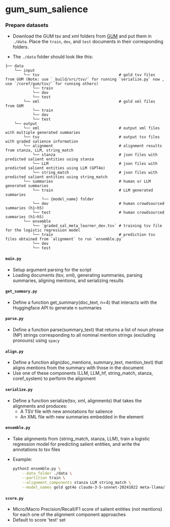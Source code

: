 # gum_sum_salience

### Prepare datasets
- Download the GUM tsv and xml folders from [GUM](https://github.com/amir-zeldes/gum) and put them in `./data`. Place the `train`, `dev`, and `test` documents in their corresponding folders.
<!-- - To run the `coref_system` align method, put the prediction tsv files from [coref-mtl](https://github.com/yilunzhu/coref-mtl) under `./data/pred_tsv`. Name the folders this way: `tsv_pred_{train/dev/test}{summary_n}`. For example, `tsv_pred_train1` contains prediction tsv files from the `train` partition in summary 1 (i.e. the gold summary).-->
- The `./data` folder should look like this:
```
├── data
    └── input
        └── tsv                                   # gold tsv files from GUM (Note: use `_build/src/tsv/` for running `serialize.py` now , use `/coref/gum/tsv/` for running others)
            └── train
            └── dev
            └── test
        └── xml                                   # gold xml files from GUM
            └── train
            └── dev
            └── test
    └── output
        └── xml                                   # output xml files with multiple generated summaries
        └── tsv                                   # output tsv files with graded salience information
        └── alignment                             # alignment results from stanza, LLM, string_match
            └── stanza                            # json files with predicted salient entities using stanza
            └── LLM                               # json files with predicted salient entities using LLM (GPT4o)
            └── string_match                      # json files with predicted salient entities using string_match
        └── summaries                             # human or LLM generated summaries
            └── train                             # LLM generated summaries
                └── {model_name} folder
            └── dev                               # human crowdsourced summaries (h1~h5)
            └── test                              # human crowdsourced summaries (h1~h5)
        └── ensemble
            └── `graded_sal_meta_learner_dev.tsv` # training tsv file for the logistic regression model
            └── train                             # prediction tsv files obtained from `alignment` to run `ensemble.py`
            └── dev
            └── test 
```
#### `main.py`
  - Setup argument parsing for the script
  - Loading documents (tsv, xml), generating summaries, parsing summaries, aligning mentions, and serializing results

#### `get_summary.py`
  - Define a function get_summary(doc_text, n=4) that interacts with the Huggingface API to generate n summaries

#### `parse.py`
  - Define a function parse(summary_text) that returns a list of noun phrase (NP) strings corresponding to all nominal mention strings (excluding pronouns) using `spacy`

#### `align.py`
  - Define a function align(doc_mentions, summary_text, mention_text) that aligns mentions from the summary with those in the document
  - Use one of these components (LLM, LLM_hf, string_match, stanza, coref_system) to perform the alignment

#### `serialize.py`
  - Define a function serialize(tsv, xml, alignments) that takes the alignments and produces:
      - A TSV file with new annotations for salience
      - An XML file with new summaries embedded in the <text> element

#### `ensemble.py`
- Take alignments from {string_match, stanza, LLM}, train a logistic regression model for predicting salient entities, and write the annotations to tsv files
- Example:

    ```bash
    python3 ensemble.py \
        --data_folder ./data \
        --partition train \
        --alignment_components stanza LLM string_match \
        --model_names gold gpt4o claude-3-5-sonnet-20241022 meta-llama/Llama-3.2-3B-Instruct Qwen2.5-7B-Instruct
    ```

<!-- #### `generate_conll.py`
  - Generates the merged conll files (document+summary) needed for running the [coref-mtl](https://github.com/yilunzhu/coref-mtl) (Zhu et al., 2023)
  - Download `v4_gold_conll` file (e.g. `train.gum.english.v4_gold_conll`) from the coref-mtl repo as well. Put it under `./data`
  - Follow the instructions there to generate the prediction tsv files needed for running `align.py`. Put the prediction files under `./data/pred_tsv` -->

#### `score.py`
  - Micro/Macro Precision/Recall/F1 score of salient entities (not mentions) for each one of the alignment component approaches
  - Default to score 'test' set

